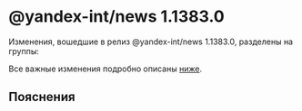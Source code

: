 # @yandex-int/news 1.1383.0

<!-- ЧЕЛОВЕЧЕСКОЕ ВСТУПЛЕНИЕ -->

Изменения, вошедшие в релиз @yandex-int/news 1.1383.0, разделены на группы:

Все важные изменения подробно описаны [ниже](#Пояснения).

## Пояснения

